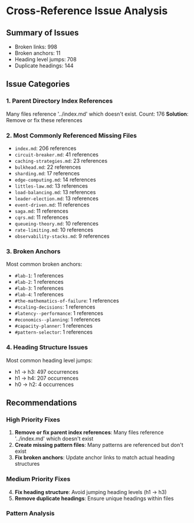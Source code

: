 # Cross-Reference Issue Analysis

## Summary of Issues
- Broken links: 998
- Broken anchors: 11
- Heading level jumps: 708
- Duplicate headings: 144

## Issue Categories

### 1. Parent Directory Index References
Many files reference '../index.md' which doesn't exist.
Count: 176
**Solution**: Remove or fix these references

### 2. Most Commonly Referenced Missing Files
- `index.md`: 206 references
- `circuit-breaker.md`: 41 references
- `caching-strategies.md`: 23 references
- `bulkhead.md`: 22 references
- `sharding.md`: 17 references
- `edge-computing.md`: 14 references
- `littles-law.md`: 13 references
- `load-balancing.md`: 13 references
- `leader-election.md`: 13 references
- `event-driven.md`: 11 references
- `saga.md`: 11 references
- `cqrs.md`: 11 references
- `queueing-theory.md`: 10 references
- `rate-limiting.md`: 10 references
- `observability-stacks.md`: 9 references

### 3. Broken Anchors
Most common broken anchors:
- `#lab-1`: 1 references
- `#lab-2`: 1 references
- `#lab-3`: 1 references
- `#lab-4`: 1 references
- `#the-mathematics-of-failure`: 1 references
- `#scaling-decisions`: 1 references
- `#latency--performance`: 1 references
- `#economics--planning`: 1 references
- `#capacity-planner`: 1 references
- `#pattern-selector`: 1 references

### 4. Heading Structure Issues
Most common heading level jumps:
- h1 -> h3: 497 occurrences
- h1 -> h4: 207 occurrences
- h0 -> h2: 4 occurrences

## Recommendations

### High Priority Fixes
1. **Remove or fix parent index references**: Many files reference '../index.md' which doesn't exist
2. **Create missing pattern files**: Many patterns are referenced but don't exist
3. **Fix broken anchors**: Update anchor links to match actual heading structures

### Medium Priority Fixes
4. **Fix heading structure**: Avoid jumping heading levels (h1 -> h3)
5. **Remove duplicate headings**: Ensure unique headings within files

### Pattern Analysis